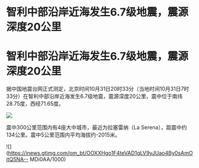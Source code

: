 # 智利中部沿岸近海发生6.7级地震，震源深度20公里

# 智利中部沿岸近海发生6.7级地震，震源深度20公里

据中国地震台网正式测定，北京时间10月31日20时33分（当地时间10月31日7时33分）在智利中部沿岸近海发生6.7级地震，震源深度20公里，震中位于南纬28.75度，西经71.65度。

![](https://inews.gtimg.com/om_bt/OeBXMwv5bOXtz48osOuJktsJnz1h8vv4HxZ1UOETqQufEAA/1000)

震中300公里范围内有4座大中城市，最近为拉塞雷纳（La Serena），距震中约134公里。震中5公里范围内平均海拔约-2015米。

![](https://inews.gtimg.com/om_bt/OOXXHgo1F4teVAD1gLV9yJUao4By0sAmOitQ5NA--
MDi0AA/1000)

